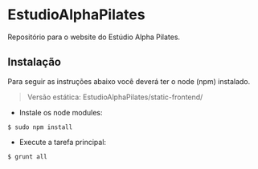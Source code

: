 EstudioAlphaPilates
==================

Repositório para o website do Estúdio Alpha Pilates.

## Instalação

Para seguir as instruções abaixo você deverá ter o node (npm) instalado.

> Versão estática: EstudioAlphaPilates/static-frontend/

* Instale os node modules:

`$ sudo npm install`

* Execute a tarefa principal:

`$ grunt all`